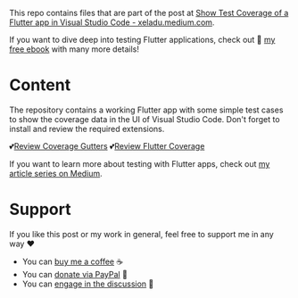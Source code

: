 This repo contains files that are part of the post at [Show Test Coverage of a Flutter app in Visual Studio Code - xeladu.medium.com](https://xeladu.medium.com/show-test-coverage-of-a-flutter-app-in-visual-studio-code-7e26c3b94aaf).

If you want to dive deep into testing Flutter applications, check out 📙 [my free ebook](https://xeladu.gumroad.com/l/ftg) with many more details!

# Content

The repository contains a working Flutter app with some simple test cases to show the coverage data in the UI of Visual Studio Code. Don't forget to install and review the required extensions.

💕[Review Coverage Gutters](https://marketplace.visualstudio.com/items?itemName=ryanluker.vscode-coverage-gutters&ssr=false#review-details)
💕[Review Flutter Coverage](https://marketplace.visualstudio.com/items?itemName=Flutterando.flutter-coverage&ssr=false#review-details)

If you want to learn more about testing with Flutter apps, check out [my article series on Medium](https://xeladu.medium.com/list/test-your-flutter-app-aabad9825b7f).

# Support

If you like this post or my work in general, feel free to support me in any way ❤

- You can [buy me a coffee](https://www.buymeacoffee.com/xeladu) ☕
- You can [donate via PayPal](https://www.paypal.com/donate/?hosted_button_id=JPWK39GGPAAFQ) 🎁
- You can [engage in the discussion](https://xeladu.medium.com) 📣
